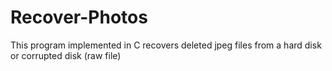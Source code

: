 # Recover-Photos
This program implemented in C recovers deleted jpeg files from a hard disk or corrupted disk (raw file)
